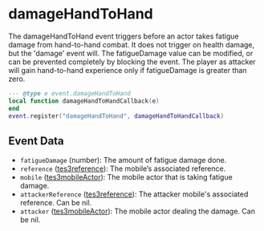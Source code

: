 # damageHandToHand

The damageHandToHand event triggers before an actor takes fatigue damage from hand-to-hand combat. It does not trigger on health damage, but the 'damage' event will. The fatigueDamage value can be modified, or can be prevented completely by blocking the event. The player as attacker will gain hand-to-hand experience only if fatigueDamage is greater than zero.

```lua
--- @type e event.damageHandToHand
local function damageHandToHandCallback(e)
end
event.register("damageHandToHand", damageHandToHandCallback)
```

## Event Data

* `fatigueDamage` (number): The amount of fatigue damage done.
* `reference` ([tes3reference](../../types/tes3reference)): The mobile’s associated reference.
* `mobile` ([tes3mobileActor](../../types/tes3mobileActor)): The mobile actor that is taking fatigue damage.
* `attackerReference` ([tes3reference](../../types/tes3reference)): The attacker mobile's associated reference. Can be nil.
* `attacker` ([tes3mobileActor](../../types/tes3mobileActor)): The mobile actor dealing the damage. Can be nil.

